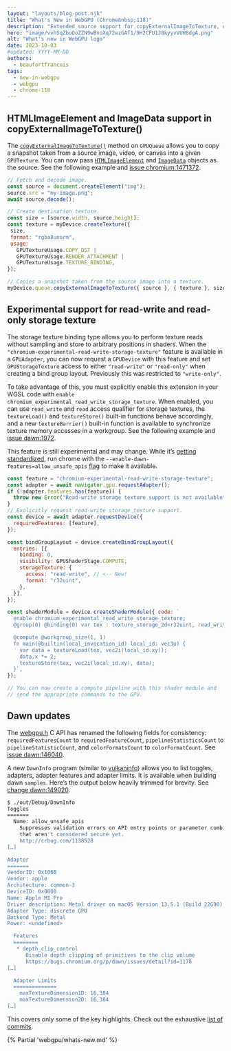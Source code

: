 ```yaml
---
layout: "layouts/blog-post.njk"
title: "What's New in WebGPU (Chrome&nbsp;118)"
description: "Extended source support for copyExternalImageToTexture, experimental support for read-write and read-only storage texture, and more."
hero: "image/vvhSqZboQoZZN9wBvoXq72wzGAf1/9H2CFU1J8kyyvVUH8dgA.png"
alt: "What's new in WebGPU logo"
date: 2023-10-03
#updated: YYYY-MM-DD
authors:
  - beaufortfrancois
tags:
  - new-in-webgpu
  - webgpu
  - chrome-118
---
```


## HTMLImageElement and ImageData support in copyExternalImageToTexture()

The [`copyExternalImageToTexture()`](https://developer.mozilla.org/docs/Web/API/GPUQueue/copyExternalImageToTexture) method on `GPUQueue` allows you to copy a snapshot taken from a source image, video, or canvas into a given `GPUTexture`. You can now pass [`HTMLImageElement`](https://developer.mozilla.org/docs/Web/API/HTMLImageElement) and [`ImageData`](https://developer.mozilla.org/docs/Web/API/ImageData) objects as the source. See the following example and [issue chromium:1471372](https://bugs.chromium.org/p/chromium/issues/detail?id=1471372).

```js
// Fetch and decode image.
const source = document.createElement("img");
source.src = "my-image.png";
await source.decode();

// Create destination texture.
const size = [source.width, source.height];
const texture = myDevice.createTexture({
 size,
 format: "rgba8unorm",
 usage:
   GPUTextureUsage.COPY_DST |
   GPUTextureUsage.RENDER_ATTACHMENT |
   GPUTextureUsage.TEXTURE_BINDING,
});

// Copies a snapshot taken from the source image into a texture.
myDevice.queue.copyExternalImageToTexture({ source }, { texture }, size);
```

## Experimental support for read-write and read-only storage texture

The storage texture binding type allows you to perform texture reads without sampling and store to arbitrary positions in shaders. When the `"chromium-experimental-read-write-storage-texture"` feature is available in a `GPUAdapter`, you can now request a `GPUDevice` with this feature and set `GPUStorageTexture` access to either `"read-write"` or `"read-only"` when creating a bind group layout. Previously this was restricted to `"write-only"`.

To take advantage of this, you must explicitly enable this extension in your WGSL code with `enable chromium_experimental_read_write_storage_texture`. When enabled, you can use `read_write` and `read` access qualifier for storage textures, the `textureLoad()` and `textureStore()` built-in functions behave accordingly, and a new `textureBarrier()` built-in function is available to synchronize texture memory accesses in a workgroup. See the following example and [issue dawn:1972](https://bugs.chromium.org/p/dawn/issues/detail?id=1972).

This feature is still experimental and may change. While it’s [getting standardized](https://github.com/gpuweb/gpuweb/issues/3838), run chrome with the `--enable-dawn-features=allow_unsafe_apis` [flag](/docs/web-platform/chrome-flags/) to make it available.

```js
const feature = "chromium-experimental-read-write-storage-texture";
const adapter = await navigator.gpu.requestAdapter();
if (!adapter.features.has(feature)) {
  throw new Error("Read-write storage texture support is not available");
}
// Explicitly request read-write storage texture support.
const device = await adapter.requestDevice({
  requiredFeatures: [feature],
});

const bindGroupLayout = device.createBindGroupLayout({
  entries: [{
    binding: 0,
    visibility: GPUShaderStage.COMPUTE,
    storageTexture: {
      access: "read-write", // <-- New!
      format: "r32uint",
    },
  }],
});

const shaderModule = device.createShaderModule({ code: `
  enable chromium_experimental_read_write_storage_texture;
  @group(0) @binding(0) var tex : texture_storage_2d<r32uint, read_write>;

  @compute @workgroup_size(1, 1)
  fn main(@builtin(local_invocation_id) local_id: vec3u) {
    var data = textureLoad(tex, vec2i(local_id.xy));
    data.x *= 2;
    textureStore(tex, vec2i(local_id.xy), data);
  }`,
});

// You can now create a compute pipeline with this shader module and
// send the appropriate commands to the GPU.
```

## Dawn updates

The [webgpu.h](https://github.com/webgpu-native/webgpu-headers/blob/main/webgpu.h) C API has renamed the following fields for consistency: `requiredFeaturesCount` to `requiredFeatureCount`, `pipelineStatisticsCount` to `pipelineStatisticCount`, and `colorFormatsCount` to `colorFormatCount`. See [issue dawn:146040](https://dawn-review.googlesource.com/c/dawn/+/146040).

A new `DawnInfo` program (similar to [vulkaninfo](https://vulkan.lunarg.com/doc/view/latest/windows/vulkaninfo.html)) allows you to list toggles, adapters, adapter features and adapter limits. It is available when building dawn `samples`. Here’s the output below heavily trimmed for brevity. See [change dawn:149020](https://dawn-review.googlesource.com/c/dawn/+/149020).

```bash
$ ./out/Debug/DawnInfo 
Toggles
=======
  Name: allow_unsafe_apis
    Suppresses validation errors on API entry points or parameter combinations
    that aren't considered secure yet.
    http://crbug.com/1138528
[…]

Adapter
=======
VendorID: 0x106B
Vendor: apple
Architecture: common-3
DeviceID: 0x0000
Name: Apple M1 Pro
Driver description: Metal driver on macOS Version 13.5.1 (Build 22G90)
Adapter Type: discrete GPU
Backend Type: Metal
Power: <undefined>

  Features
  ========
   * depth_clip_control
      Disable depth clipping of primitives to the clip volume
      https://bugs.chromium.org/p/dawn/issues/detail?id=1178
[…]

  Adapter Limits
  ==============
    maxTextureDimension1D: 16,384
    maxTextureDimension2D: 16,384
[…]
```

This covers only some of the key highlights. Check out the exhaustive [list of commits](https://dawn.googlesource.com/dawn/+log/chromium/5938..chromium/5993).

{% Partial 'webgpu/whats-new.md' %}
